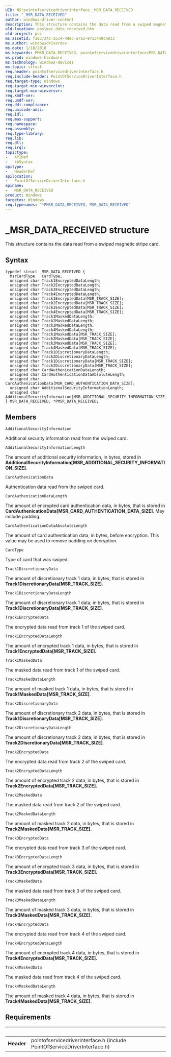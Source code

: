 ```yaml
---
UID: NS:pointofservicedriverinterface._MSR_DATA_RECEIVED
title: "_MSR_DATA_RECEIVED"
author: windows-driver-content
description: This structure contains the data read from a swiped magnetic stripe card.
old-location: pos\msr_data_received.htm
old-project: pos
ms.assetid: f103724c-25c4-4dec-a7a3-9713440ca833
ms.author: windowsdriverdev
ms.date: 1/18/2018
ms.keywords: PMSR_DATA_RECEIVED, pointofservicedriverinterface/MSR_DATA_RECEIVED, PMSR_DATA_RECEIVED structure pointer, pos.msr_data_received, MSR_DATA_RECEIVED, MSR_DATA_RECEIVED structure, _MSR_DATA_RECEIVED, pointofservicedriverinterface/PMSR_DATA_RECEIVED, *PMSR_DATA_RECEIVED
ms.prod: windows-hardware
ms.technology: windows-devices
ms.topic: struct
req.header: pointofservicedriverinterface.h
req.include-header: PointOfServiceDriverInterface.h
req.target-type: Windows
req.target-min-winverclnt: 
req.target-min-winversvr: 
req.kmdf-ver: 
req.umdf-ver: 
req.ddi-compliance: 
req.unicode-ansi: 
req.idl: 
req.max-support: 
req.namespace: 
req.assembly: 
req.type-library: 
req.lib: 
req.dll: 
req.irql: 
topictype:
-	APIRef
-	kbSyntax
apitype:
-	HeaderDef
apilocation:
-	PointOfServiceDriverInterface.h
apiname:
-	MSR_DATA_RECEIVED
product: Windows
targetos: Windows
req.typenames: "*PMSR_DATA_RECEIVED, MSR_DATA_RECEIVED"
---
```


# _MSR_DATA_RECEIVED structure
This structure contains the data read from a swiped magnetic stripe card.

## Syntax
````
typedef struct _MSR_DATA_RECEIVED {
  MsrCardType   CardType;
  unsigned char Track1EncryptedDataLength;
  unsigned char Track2EncryptedDataLength;
  unsigned char Track3EncryptedDataLength;
  unsigned char Track4EncryptedDataLength;
  unsigned char Track1EncryptedData[MSR_TRACK_SIZE];
  unsigned char Track2EncryptedData[MSR_TRACK_SIZE];
  unsigned char Track3EncryptedData[MSR_TRACK_SIZE];
  unsigned char Track4EncryptedData[MSR_TRACK_SIZE];
  unsigned char Track1MaskedDataLength;
  unsigned char Track2MaskedDataLength;
  unsigned char Track3MaskedDataLength;
  unsigned char Track4MaskedDataLength;
  unsigned char Track1MaskedData[MSR_TRACK_SIZE];
  unsigned char Track2MaskedData[MSR_TRACK_SIZE];
  unsigned char Track3MaskedData[MSR_TRACK_SIZE];
  unsigned char Track4MaskedData[MSR_TRACK_SIZE];
  unsigned char Track1DiscretionaryDataLength;
  unsigned char Track2DiscretionaryDataLength;
  unsigned char Track1DiscretionaryData[MSR_TRACK_SIZE];
  unsigned char Track2DiscretionaryData[MSR_TRACK_SIZE];
  unsigned char CardAuthenicationDataLength;
  unsigned char CardAuthenticationDataAbsoluteLength;
  unsigned char CardAuthenicationData[MSR_CARD_AUTHENTICATION_DATA_SIZE];
  unsigned char AdditionalSecurityInformationLength;
  unsigned char AdditionalSecurityInformation[MSR_ADDITIONAL_SECURITY_INFORMATION_SIZE];
} MSR_DATA_RECEIVED, *PMSR_DATA_RECEIVED;
````

## Members


`AdditionalSecurityInformation`

Additional security information read from the swiped card.

`AdditionalSecurityInformationLength`

The amount of additional security information, in bytes, stored in <b>AdditionalSecurityInformation[MSR_ADDITIONAL_SECURITY_INFORMATION_SIZE]</b>.

`CardAuthenicationData`

Authentication data read from the swiped card.

`CardAuthenicationDataLength`

The amount of encrypted card authentication data, in bytes, that is stored in <b>CardAuthenicationData[MSR_CARD_AUTHENTICATION_DATA_SIZE]</b>. May include padding.

`CardAuthenticationDataAbsoluteLength`

The amount of card authentication data, in bytes, before encryption. This value may be used to remove padding on decryption.

`CardType`

Type of card that was swiped.

`Track1DiscretionaryData`

The amount of discretionary  track 1 data, in bytes, that is stored in <b>Track1DiscretionaryData[MSR_TRACK_SIZE]</b>.

`Track1DiscretionaryDataLength`

The amount of discretionary track 1 data, in bytes, that is stored in <b>Track1DiscretionaryData[MSR_TRACK_SIZE]</b>.

`Track1EncryptedData`

The encrypted data read from track 1 of the swiped card.

`Track1EncryptedDataLength`

The amount of encrypted track 1 data, in bytes, that is stored in <b>Track1EncryptedData[MSR_TRACK_SIZE].</b>

`Track1MaskedData`

The masked data read from track 1 of the swiped card.

`Track1MaskedDataLength`

The amount of masked track 1 data, in bytes, that is stored in <b>Track1MaskedData[MSR_TRACK_SIZE]</b>.

`Track2DiscretionaryData`

The amount of discretionary track 2 data, in bytes, that is stored in <b>Track1DiscretionaryData[MSR_TRACK_SIZE]</b>.

`Track2DiscretionaryDataLength`

The amount of discretionary track 2 data, in bytes, that is stored in <b>Track2DiscretionaryData[MSR_TRACK_SIZE]</b>.

`Track2EncryptedData`

The encrypted data read from track 2 of the swiped card.

`Track2EncryptedDataLength`

The amount of encrypted track 2 data, in bytes, that is stored in <b>Track2EncryptedData[MSR_TRACK_SIZE].</b>

`Track2MaskedData`

The masked data read from track 2 of the swiped card.

`Track2MaskedDataLength`

The amount of masked track 2 data, in bytes, that is stored in <b>Track2MaskedData[MSR_TRACK_SIZE]</b>.

`Track3EncryptedData`

The encrypted data read from track 3 of the swiped card.

`Track3EncryptedDataLength`

The amount of encrypted track 3 data, in bytes, that is stored in <b>Track3EncryptedData[MSR_TRACK_SIZE].</b>

`Track3MaskedData`

The masked data read from track 3 of the swiped card.

`Track3MaskedDataLength`

The amount of masked track 3 data, in bytes, that is stored in <b>Track3MaskedData[MSR_TRACK_SIZE]</b>.

`Track4EncryptedData`

The encrypted data read from track 4 of the swiped card.

`Track4EncryptedDataLength`

The amount of encrypted track 4 data, in bytes, that is stored in <b>Track4EncryptedData[MSR_TRACK_SIZE].</b>

`Track4MaskedData`

The masked data read from track 4 of the swiped card.

`Track4MaskedDataLength`

The amount of masked track 4 data, in bytes, that is stored in <b>Track4MaskedData[MSR_TRACK_SIZE]</b>.


## Requirements
| &nbsp; | &nbsp; |
| ---- |:---- |
| **Header** | pointofservicedriverinterface.h (include PointOfServiceDriverInterface.h) |